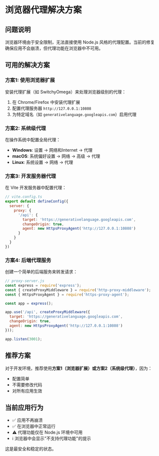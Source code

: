 # 浏览器代理解决方案

## 问题说明
浏览器环境由于安全限制，无法直接使用 Node.js 风格的代理配置。当前的修复确保应用不会崩溃，但代理功能在浏览器中不可用。

## 可用的解决方案

### 方案1: 使用浏览器扩展
安装代理扩展（如 SwitchyOmega）来处理浏览器级别的代理：
1. 在 Chrome/Firefox 中安装代理扩展
2. 配置代理服务器 `http://127.0.0.1:10808`
3. 为特定域名（如 `generativelanguage.googleapis.com`）启用代理

### 方案2: 系统级代理
在操作系统中配置全局代理：
- **Windows**: 设置 → 网络和Internet → 代理
- **macOS**: 系统偏好设置 → 网络 → 高级 → 代理
- **Linux**: 系统设置 → 网络 → 代理

### 方案3: 开发服务器代理
在 Vite 开发服务器中配置代理：

```javascript
// vite.config.ts
export default defineConfig({
  server: {
    proxy: {
      '/api': {
        target: 'https://generativelanguage.googleapis.com',
        changeOrigin: true,
        agent: new HttpsProxyAgent('http://127.0.0.1:10808')
      }
    }
  }
})
```

### 方案4: 后端代理服务
创建一个简单的后端服务来转发请求：

```javascript
// proxy-server.js
const express = require('express');
const { createProxyMiddleware } = require('http-proxy-middleware');
const { HttpsProxyAgent } = require('https-proxy-agent');

const app = express();

app.use('/api', createProxyMiddleware({
  target: 'https://generativelanguage.googleapis.com',
  changeOrigin: true,
  agent: new HttpsProxyAgent('http://127.0.0.1:10808')
}));

app.listen(3001);
```

## 推荐方案

对于开发环境，推荐使用**方案1（浏览器扩展）**或**方案2（系统级代理）**，因为：
- 配置简单
- 不需要修改代码
- 对所有应用生效

## 当前应用行为

- ✅ 应用不再崩溃
- ✅ 在浏览器中正常运行
- ⚠️ 代理功能仅在 Node.js 环境中可用
- ℹ️ 浏览器中会显示"不支持代理功能"的提示

这是最安全和稳定的状态。
